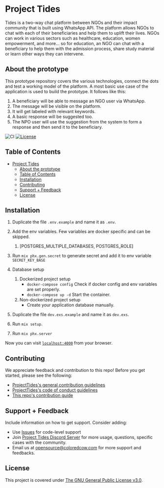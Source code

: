 # Project Tides

Tides is a two-way chat platform between NGOs and their impact community that is built using WhatsApp API. The platform allows NGOs to chat with each of their beneficiaries and help them to uplift their lives. NGOs can work in various sectors such as healthcare, education, women empowerment, and more… so for education, an NGO can chat with a beneficiary to help them with the admission process, share study material or learn other ways they can intervene.

## About the prototype
This prototype repository covers the various technologies, connect the dots and test a working model of the platform. A most basic use case of the application is used to build the prototype. It follows like this:
1. A beneficiary will be able to message an NGO user via WhatsApp.
2. The message will be visible on the platform.
3. It will get labeled with relevant keywords.
4. A basic response will be suggested too.
5. The NPO user will use the suggestion from the system to form a response and then send it to the beneficiary.

![CI](https://img.shields.io/github/workflow/status/ProjectTides/tides/CI?label=CI&logo=github&style=flat-square)
[![License](https://img.shields.io/github/license/ProjectTides/tides?style=flat-square)](#License)

## Table of Contents

- [Project Tides](#project-tides)
  - [About the prototype](#about-the-prototype)
  - [Table of Contents](#table-of-contents)
  - [Installation](#installation)
  - [Contributing](#contributing)
  - [Support + Feedback](#support--feedback)
  - [License](#license)

## Installation

1. Duplicate the file `.env.example` and name it as `.env`.
2. Add the env variables. Few variables are docker specific and can be skipped.
    1. [POSTGRES_MULTIPLE_DATABASES, POSTGRES_ROLE]
3. Run `mix phx.gen.secret` to generate secret and add it to env variable `SECRET_KEY_BASE`

4. Database setup
    1. Dockerized project setup
        * `docker-compose config` Check if docker config and env variables are set properly.
        * `docker-compose up -d` Start the container.
    2. Non-dockerized project setup
        * Create your application database manually.

5. Duplicate the file `dev.exs.example` and name it as `dev.exs`.
6. Run `mix setup`.
7. Run `mix phx.server`

Now you can visit [`localhost:4000`](http://localhost:4000) from your browser.

## Contributing

We appreciate feedback and contribution to this repo! Before you get started, please see the following:

- [ProjectTides's general contribution guidelines](docs/GENERAL-CONTRIBUTING.md)
- [ProjectTides's code of conduct guidelines](docs/CODE-OF-CONDUCT.md)
- [This repo's contribution guide](docs/CONTRIBUTING.md)

## Support + Feedback

Include information on how to get support. Consider adding:

- Use [Issues](https://github.com/ProjectTides/Tides/issues) for code-level support
- Join [Project Tides Discord Server](https://discord.gg/6dKGwwU) for more usage, questions, specific cases with the community.
- Email us at opensource@coloredcow.com for more support and feedbacks.

## License

This project is covered under [The GNU General Public License v3.0](LICENSE).
